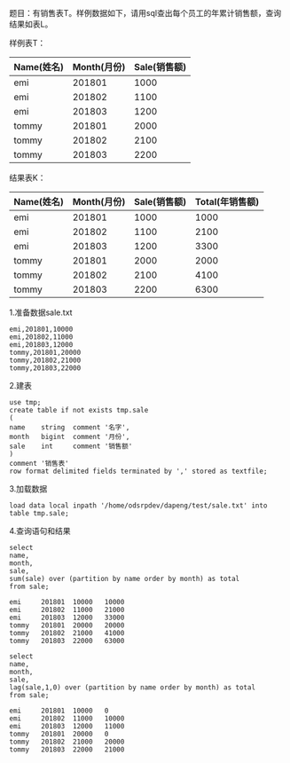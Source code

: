 题目：有销售表T。样例数据如下，请用sql查出每个员工的年累计销售额，查询结果如表L。

样例表T：

| Name(姓名) | Month(月份) | Sale(销售额) |
| ---------- | ----------- | ------------ |
| emi        | 201801      | 1000         |
| emi        | 201802      | 1100         |
| emi        | 201803      | 1200         |
| tommy      | 201801      | 2000         |
| tommy      | 201802      | 2100         |
| tommy      | 201803      | 2200         |

结果表K：

| Name(姓名) | Month(月份) | Sale(销售额) | Total(年销售额) |
| ---------- | ----------- | ------------ | --------------- |
| emi        | 201801      | 1000         | 1000            |
| emi        | 201802      | 1100         | 2100            |
| emi        | 201803      | 1200         | 3300            |
| tommy      | 201801      | 2000         | 2000            |
| tommy      | 201802      | 2100         | 4100            |
| tommy      | 201803      | 2200         | 6300            |

1.准备数据sale.txt

```shell
emi,201801,10000
emi,201802,11000
emi,201803,12000
tommy,201801,20000
tommy,201802,21000
tommy,201803,22000
```

2.建表

```mysql
use tmp;
create table if not exists tmp.sale
(
name    string  comment '名字',
month   bigint  comment '月份',
sale    int     comment '销售额'
)
comment '销售表'
row format delimited fields terminated by ',' stored as textfile;
```

3.加载数据

```mysql
load data local inpath '/home/odsrpdev/dapeng/test/sale.txt' into table tmp.sale;
```

4.查询语句和结果

```mysql
select
name,
month,
sale,
sum(sale) over (partition by name order by month) as total
from sale;

emi		201801	10000	10000
emi		201802	11000	21000
emi		201803	12000	33000
tommy	201801	20000	20000
tommy	201802	21000	41000
tommy	201803	22000	63000

select
name,
month,
sale,
lag(sale,1,0) over (partition by name order by month) as total
from sale;

emi		201801	10000	0
emi		201802	11000	10000
emi		201803	12000	11000
tommy	201801	20000	0
tommy	201802	21000	20000
tommy	201803	22000	21000
```

